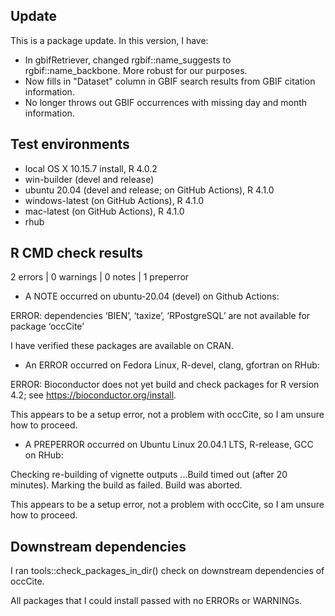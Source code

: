 ## Update
This is a package update. In this version, I have:

* In gbifRetriever, changed rgbif::name_suggests to rgbif::name_backbone. More robust for our purposes.
* Now fills in "Dataset" column in GBIF search results from GBIF citation information.
* No longer throws out GBIF occurrences with missing day and month information.

## Test environments
* local OS X 10.15.7 install, R 4.0.2
* win-builder (devel and release)
* ubuntu 20.04 (devel and release; on GitHub Actions), R 4.1.0
* windows-latest (on GitHub Actions), R 4.1.0
* mac-latest (on GitHub Actions), R 4.1.0
* rhub

## R CMD check results
2 errors | 0 warnings | 0 notes | 1 preperror

* A NOTE occurred on ubuntu-20.04 (devel) on Github Actions:

ERROR: dependencies ‘BIEN’, ‘taxize’, ‘RPostgreSQL’ are not available for package ‘occCite’

I have verified these packages are available on CRAN.

* An ERROR occurred on Fedora Linux, R-devel, clang, gfortran on RHub:

ERROR: Bioconductor does not yet build and check packages for R version 4.2; see https://bioconductor.org/install.

This appears to be a setup error, not a problem with occCite, so I am unsure how to proceed.

* A PREPERROR occurred on Ubuntu Linux 20.04.1 LTS, R-release, GCC on RHub:

Checking re-building of vignette outputs ...Build timed out (after 20 minutes). Marking the build as failed. Build was aborted.

This appears to be a setup error, not a problem with occCite, so I am unsure how to proceed.

## Downstream dependencies
I ran tools::check_packages_in_dir() check on downstream dependencies of 
occCite. 

All packages that I could install passed with no ERRORs or WARNINGs.
